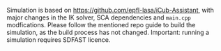 Simulation is based on https://github.com/epfl-lasa/iCub-Assistant, with major changes in the IK solver, SCA dependencies and `main.cpp` modfications.  Please follow the mentioned repo guide to build the simulation, as the build process has not changed. 
Important: running a simulation requires SDFAST licence.
